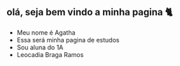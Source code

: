 ## olá, seja bem vindo a minha pagina 🐈
- Meu nome é Agatha
- Essa será minha pagina de estudos
- Sou aluna do 1A
- Leocadia Braga Ramos
